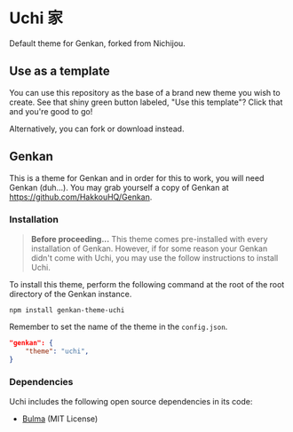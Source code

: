 # Uchi 家
Default theme for Genkan, forked from Nichijou.

## Use as a template
You can use this repository as the base of a brand new theme you wish to create. See that shiny green button labeled, "Use this template"? Click that and you're good to go!

Alternatively, you can fork or download instead.

## Genkan 
This is a theme for Genkan and in order for this to work, you will need Genkan (duh...). You may grab yourself a copy of Genkan at https://github.com/HakkouHQ/Genkan.

### Installation
> **Before proceeding...** This theme comes pre-installed with every installation of Genkan. 
> However, if for some reason your Genkan didn't come with Uchi, you may use the follow instructions to install Uchi.

To install this theme, perform the following command at the root of the root directory of the Genkan instance.
```
npm install genkan-theme-uchi
```
Remember to set the name of the theme in the `config.json`.
```json
"genkan": {
    "theme": "uchi",
}
```
### Dependencies
Uchi includes the following open source dependencies in its code:
- [Bulma](https://bulma.io) (MIT License)
